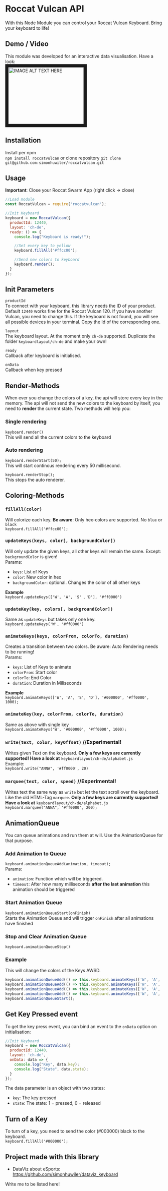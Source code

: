 # Roccat Vulcan API
With this Node Module you can control your Roccat Vulcan Keyboard. Bring your keyboard to life!  

## Demo / Video
This module was developed for an interactive data visualisation. Have a look:  
<a href="http://www.youtube.com/watch?feature=player_embedded&v=D0B6WE92s6I
" target="_blank"><img src="http://img.youtube.com/vi/D0B6WE92s6I/0.jpg" 
alt="IMAGE ALT TEXT HERE" width="240" height="180" border="10" /></a>

## Installation
Install per npm  
`npm install roccatvulcan`
or clone repository
`git clone git@github.com:simonhuwiler/roccatvulcan.git`

## Usage
**Important**: Close your Roccat Swarm App (right click -> close)
```javascript
//Load module
const RoccatVulcan = require('roccatvulcan');

//Init Keyboard
keyboard = new RoccatVulcan({
  productId: 12440,
  layout: 'ch-de',
  ready: () => {
    console.log("Keyboard is ready!");

    //Set every key to yellow
    keyboard.fillAll('#ffcc00');

    //Send new colors to keyboard
    keyboard.render();
  }
});
```

## Init Parameters
`productId`  
To connect with your keyboard, this library needs the ID of your product. Default `12440` works fine for the Roccat Vulcan 120. If you have another Vulcan, you need to change this. If the keyboard is not found, you will see all possible devices in your terminal. Copy the Id of the corresponding one.

`layout`  
The keyboard layout. At the moment only `ch-de` supported. Duplicate the folder `keyboardlayout/ch-de` and make your own!

`ready`  
Callback after keyboard is initialised.

`onData`  
Callback when key pressed

## Render-Methods
When ever you change the colors of a key, the api will store every key in the memory. The api will not send the new colors to the keyboard by itself, you need to **render** the current state. Two methods will help you:
### Single rendering
`keyboard.render()`  
This will send all the current colors to the keyboard
### Auto rendering
`keyboard.renderStart(50);`  
This will start continous rendering every 50 millisecond.  
  
`keyboard.renderStop();`  
This stops the auto renderer.

## Coloring-Methods
### `fillAll(color)`
Will colorize each key. **Be aware**: Only hex-colors are supported. No `blue` or `black`  
`keyboard.fillAll('#ffcc00');`

### `updateKeys(keys, color[, backgroundColor])`
Will only update the given keys, all other keys will remain the same. Except: `backgroundColor` is given!  
Params:
* `keys`: List of Keys
* `color`: New color in hex
* `backgroundColor`: optional. Changes the color of all other keys  

**Example**  
`keyboard.updateKeys(['W', 'A', 'S' ,'D'], '#ff0000')`

### `updateKey(key, colors[, backgroundColor])`
Same as `updateKeys` but takes only one key.  
`keyboard.updateKeys('W', '#ff0000')`

### `animateKeys(keys, colorFrom, colorTo, duration)`
Creates a transition between two colors. Be aware: Auto Rendering needs to be running!  
Params:
* `keys`: List of Keys to animate
* `colorFrom`: Start color
* `colorTo`: End Color
* `duration`: Duration in Miliseconds

**Example**  
`keyboard.animateKeys(['W', 'A', 'S', 'D'], '#000000', '#ff0000', 1000);`

### `animateKey(key, colorFrom, colorTo, duration)`
Same as above with single key  
`keyboard.animateKeys('W', '#000000', '#ff0000', 1000);`

### `write(text, color, keyOffset)` //Experimental!
Writes given Text on the keyboard. **Only a few keys are currently supported! Have a look at** `keyboardlayout/ch-de/alphabet.js`  
Example:  
`keyboard.write("ANNA", '#ff0000', 20)`

### `marquee(text, color, speed)` //Experimental!
Writes text the same way as `write` but let the text scroll over the keyboard. Like the old HTML-Tag `marquee`. **Only a few keys are currently supported! Have a look at** `keyboardlayout/ch-de/alphabet.js`  
`keyboard.marquee("ANNA", '#ff0000', 200);`

## AnimationQueue
You can queue animations and run them at will. Use the AnimationQueue for that purpose.  

### Add Animation to Queue
`keyboard.animationQueueAdd(animation, timeout);`  
Params:
* `animation`: Function which will be triggered.
* `timeout`: After how many milliseconds **after the last animation** this animation should be triggered

### Start Animation Queue
`keyboard.animationQueueStart(onFinish)`  
Starts the Animation Queue and will trigger `onFinish` after all animations have finished

### Stop and Clear Animation Queue
`keyboard.animationQueueStop()`  

### Example
This will change the colors of the Keys AWSD.
```javascript
keyboard.animationQueueAdd(() => this.keyboard.animateKeys(['W', 'A', 'S', 'D'], '#000000', '#ffcc00', 2000), 0);
keyboard.animationQueueAdd(() => this.keyboard.animateKeys(['W', 'A', 'S', 'D'], '#ffcc00', '#3224ee', 2000), 2000);
keyboard.animationQueueAdd(() => this.keyboard.animateKeys(['W', 'A', 'S', 'D'], '#3224ee', '#d324ee', 2000), 2000);
keyboard.animationQueueAdd(() => this.keyboard.animateKeys(['W', 'A', 'S', 'D'], '#d324ee', '#55bc18', 2000), 2000);
keyboard.animationQueueStart();
```

## Get Key Pressed event
To get the key press event, you can bind an event to the `onData` option on initialisation:
```javascript
//Init Keyboard
keyboard = new RoccatVulcan({
  productId: 12440,
  layout: 'ch-de',
  onData: data => {
    console.log("Key", data.key);
    console.log("State", data.state);
  }
});
```
The data parameter is an object with two states:
* `key`: The key pressed
* `state`: The state: 1 = pressed, 0 = released


## Turn of a Key
To turn of a key, you need to send the color (#000000) black to the keyboard.  
`keyboard.fillAll('#000000');`

## Project made with this library
* DataViz about eSports: https://github.com/simonhuwiler/dataviz_keyboard

Write me to be listed here!